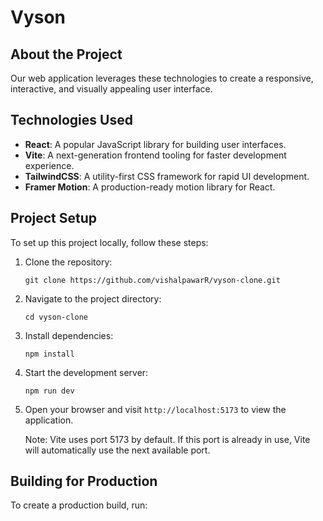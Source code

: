 # Vyson

## About the Project

Our web application leverages these technologies to create a responsive, interactive, and visually appealing user interface.

## Technologies Used

- **React**: A popular JavaScript library for building user interfaces.
- **Vite**: A next-generation frontend tooling for faster development experience.
- **TailwindCSS**: A utility-first CSS framework for rapid UI development.
- **Framer Motion**: A production-ready motion library for React.

## Project Setup

To set up this project locally, follow these steps:

1. Clone the repository:

   ```
   git clone https://github.com/vishalpawarR/vyson-clone.git
   ```

2. Navigate to the project directory:

   ```
   cd vyson-clone
   ```

3. Install dependencies:

   ```
   npm install
   ```

4. Start the development server:

   ```
   npm run dev
   ```

5. Open your browser and visit `http://localhost:5173` to view the application.

   Note: Vite uses port 5173 by default. If this port is already in use, Vite will automatically use the next available port.

## Building for Production

To create a production build, run:
